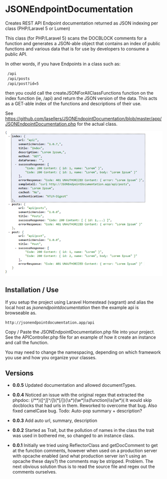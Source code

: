 # JSONEndpointDocumentation
Creates REST API Endpoint documentation returned as JSON indexing per class (PHP/Laravel 5 or Lumen)

This class (for PHP/Laravel 5) scans the DOCBLOCK comments for a function and generates a JSON-able object
that contains an index of public functions and various data that is for use by developers to consume a public API.
  
 In other words, if you have Endpoints in a class such as:
 
````
 /api 
 /api/posts
 /api/post?id=5
 ````
 then you could call the createJSONForAllClassFunctions function on the index function (ie, /api) and return the
 JSON version of the data. This acts as a GET-able index of the functions and descriptions of their use.

See https://github.com/lasellers/JSONEndpointDocumentation/blob/master/app/JSONEndpointDocumentation.php for the actual class.

![JSONEndpointDocumentation](https://github.com/lasellers/JSONEndpointDocumentation/blob/master/screenshot1.png)

## Installation / Use

If you setup the project using Laravel Homestead (vagrant) and alias the local host as  _jsonendpointdocumentation_ 
then the example api is browseable as.
```
http://jsonendpointdocumentation.app/api
```

Copy / Paste the JSONEndpointDocumentation.php file into your project. See the APIController.php 
file for an example of how it create an instance and call the function.

You may need to change the namespacing, depending on which framework you use and how you organize 
your classes.

## Versions

 * **0.0.5** 
 Updated documentation and allowed documentTypes.
 
 * **0.0.4**
  Noticed an issue with the original regex that extracted the phpdoc:
  (\/\*\*)([^*][^\/]*)(\*[\/])(\s*)(\w*)\s(function)\s(\w*)\(
  It would skip docblocks that had urls in them. Reworked to overcome that bug.
  Also fixed camelCase bug.
  Todo: Auto-pop summary + description?
 
 * **0.0.3**
  Add auto url, summary, description
 
 * **0.0.2**
 Started as Trait, but the pollution of names in the class the trait was used in
 bothered me, so changed to an instance class.
 
 * **0.0.1**
  Initially we tried using ReflectorClass and getDocComment to get at the function comments,
  however when used on a production server with opcache enabled (and what production server isn't using an opcache these days?)
  the comments may be stripped. Problem. The next obvious solution thus is to read the source file and regex out the
  comments ourselves.
  